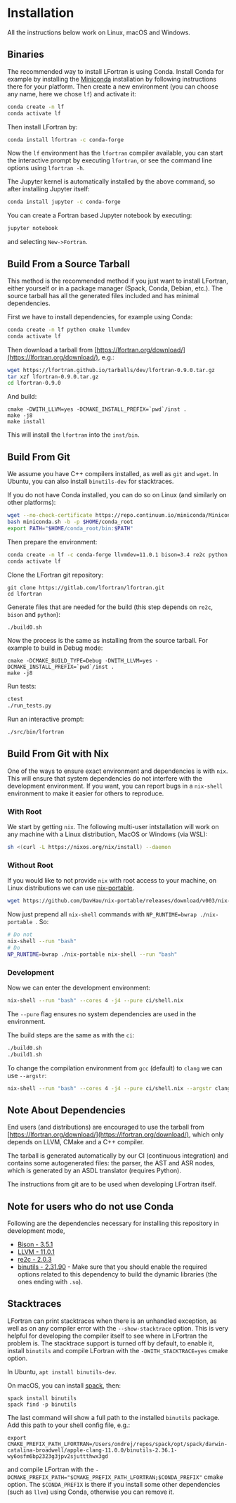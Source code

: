 # Installation

All the instructions below work on Linux, macOS and Windows.

## Binaries

The recommended way to install LFortran is using Conda.
Install Conda for example by installing the
[Miniconda](https://conda.io/en/latest/miniconda.html) installation by following instructions there for your platform.
Then create a new environment (you can choose any name, here we chose `lf`) and
activate it:
```bash
conda create -n lf
conda activate lf
```
Then install LFortran by:
```bash
conda install lfortran -c conda-forge
```
Now the `lf` environment has the `lfortran` compiler available, you can start the
interactive prompt by executing `lfortran`, or see the command line options using
`lfortran -h`.

The Jupyter kernel is automatically installed by the above command, so after installing Jupyter itself:
```bash
conda install jupyter -c conda-forge
```
You can create a Fortran based Jupyter notebook by executing:
```bash
jupyter notebook
```
and selecting `New->Fortran`.


## Build From a Source Tarball

This method is the recommended method if you just want to install LFortran, either yourself or in a package manager (Spack, Conda, Debian, etc.). The source tarball has all the generated files included and has minimal dependencies.

First we have to install dependencies, for example using Conda:
```bash
conda create -n lf python cmake llvmdev
conda activate lf
```
Then download a tarball from 
[https://lfortran.org/download/](https://lfortran.org/download/), 
e.g.:
```bash
wget https://lfortran.github.io/tarballs/dev/lfortran-0.9.0.tar.gz
tar xzf lfortran-0.9.0.tar.gz
cd lfortran-0.9.0
```
And build:
```
cmake -DWITH_LLVM=yes -DCMAKE_INSTALL_PREFIX=`pwd`/inst .
make -j8
make install
```
This will install the `lfortran` into the `inst/bin`.

## Build From Git

We assume you have C++ compilers installed, as well as `git` and `wget`.
In Ubuntu, you can also install `binutils-dev` for stacktraces.

If you do not have Conda installed, you can do so on Linux (and similarly on
other platforms):
```bash
wget --no-check-certificate https://repo.continuum.io/miniconda/Miniconda3-latest-Linux-x86_64.sh -O miniconda.sh
bash miniconda.sh -b -p $HOME/conda_root
export PATH="$HOME/conda_root/bin:$PATH"
```
Then prepare the environment:
```bash
conda create -n lf -c conda-forge llvmdev=11.0.1 bison=3.4 re2c python cmake make toml
conda activate lf
```
Clone the LFortran git repository:
```
git clone https://gitlab.com/lfortran/lfortran.git
cd lfortran
```
Generate files that are needed for the build (this step depends on `re2c`, `bison` and `python`):
```bash
./build0.sh
```
Now the process is the same as installing from the source tarball. For example to build in Debug mode:
```
cmake -DCMAKE_BUILD_TYPE=Debug -DWITH_LLVM=yes -DCMAKE_INSTALL_PREFIX=`pwd`/inst .
make -j8
```

Run tests:
```bash
ctest
./run_tests.py
```
Run an interactive prompt:
```bash
./src/bin/lfortran
```

## Build From Git with Nix

One of the ways to ensure exact environment and dependencies is with `nix`. This will ensure that system dependencies do not interfere with the development environment. If you want, you can report bugs in a `nix-shell` environment to make it easier for others to reproduce.

### With Root

We start by getting `nix`. The following multi-user intstallation will work on any machine with a Linux distribution, MacOS or Windows (via WSL):
```bash
sh <(curl -L https://nixos.org/nix/install) --daemon
```
### Without Root

If you would like to not provide `nix` with root access to your machine, on Linux distributions we can use [nix-portable](https://github.com/DavHau/nix-portable).
```bash
wget https://github.com/DavHau/nix-portable/releases/download/v003/nix-portable
```
Now just prepend all `nix-shell` commands with `NP_RUNTIME=bwrap ./nix-portable `. So:
```bash
# Do not
nix-shell --run "bash"
# Do
NP_RUNTIME=bwrap ./nix-portable nix-shell --run "bash"
```

### Development

Now we can enter the development environment:
```bash
nix-shell --run "bash" --cores 4 -j4 --pure ci/shell.nix
```
The `--pure` flag ensures no system dependencies are used in the environment.

The build steps are the same as with the `ci`:
```bash
./build0.sh
./build1.sh
```

To change the compilation environment from `gcc` (default) to `clang` we can use `--argstr`:
```bash
nix-shell --run "bash" --cores 4 -j4 --pure ci/shell.nix --argstr clangOnly "yes"
```

## Note About Dependencies

End users (and distributions) are encouraged to use the tarball
from [https://lfortran.org/download/](https://lfortran.org/download/),
which only depends on LLVM, CMake and a C++ compiler.

The tarball is generated automatically by our CI (continuous integration) and
contains some autogenerated files: the parser, the AST and ASR nodes, which is generated by an ASDL
translator (requires Python).

The instructions from git are to be used when developing LFortran itself.

## Note for users who do not use Conda

Following are the dependencies necessary for installing this
repository in development mode,

- [Bison - 3.5.1](https://ftp.gnu.org/gnu/bison/bison-3.5.1.tar.xz)
- [LLVM - 11.0.1](https://github.com/llvm/llvm-project/releases/download/llvmorg-11.0.1/llvm-11.0.1.src.tar.xz)
- [re2c - 2.0.3](https://re2c.org/install/install.html)
- [binutils - 2.31.90](ftp://sourceware.org/pub/binutils/snapshots/binutils-2.31.90.tar.xz) - Make sure that you should enable the required options related to this dependency to build the dynamic libraries (the ones ending with `.so`).

## Stacktraces

LFortran can print stacktraces when there is an unhandled exception, as well as
on any compiler error with the `--show-stacktrace` option. This is very helpful
for developing the compiler itself to see where in LFortran the problem is. The
stacktrace support is turned off by default, to enable it, install `binutils`
and compile LFortran with the `-DWITH_STACKTRACE=yes` cmake option.

In Ubuntu, `apt install binutils-dev`.

On macOS, you can install [spack](https://spack.io/), then:
```
spack install binutils
spack find -p binutils
```
The last command will show a full path to the installed `binutils` package. Add
this path to your shell config file, e.g.:
```
export CMAKE_PREFIX_PATH_LFORTRAN=/Users/ondrej/repos/spack/opt/spack/darwin-catalina-broadwell/apple-clang-11.0.0/binutils-2.36.1-wy6osfm6bp2323g3jpv2sjuttthwx3gd
```
and compile LFortran with the
`-DCMAKE_PREFIX_PATH="$CMAKE_PREFIX_PATH_LFORTRAN;$CONDA_PREFIX"` cmake option.
The `$CONDA_PREFIX` is there if you install some other dependencies (such as
`llvm`) using Conda, otherwise you can remove it.
